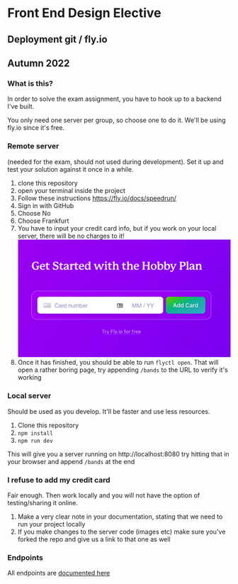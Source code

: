 # Front End Design Elective

## Deployment git / fly.io

## Autumn 2022

### What is this?

In order to solve the exam assignment, you have to hook up to a backend I've built.

You only need one server per group, so choose one to do it. We'll be using fly.io since it's free.

### Remote server

(needed for the exam, should not used during development). Set it up and test your solution against it once in a while.

1. clone this repository
2. open your terminal inside the project
3. Follow these instructions https://fly.io/docs/speedrun/
4. Sign in with GitHub
5. Choose No
6. Choose Frankfurt
7. You have to input your credit card info, but if you work on your local server, there will be no charges to it!
   <img src="deployment/flyiofree.png" alt="" />
8. Once it has finished, you should be able to run `flyctl open`. That will open a rather boring page, try appending `/bands` to the URL to verify it's working

### Local server

Should be used as you develop. It'll be faster and use less resources.

1. Clone this repository
2. `npm install`
3. `npm run dev`

This will give you a server running on http://localhost:8080 try hitting that in your browser and append `/bands` at the end

### I refuse to add my credit card

Fair enough. Then work locally and you will not have the option of testing/sharing it online.

1. Make a very clear note in your documentation, stating that we need to run your project locally
2. If you make changes to the server code (images etc) make sure you've forked the repo and give us a link to that one as well

### Endpoints

All endpoints are [documented here](https://jonasholbech.github.io/Foofest-Exam-API-Docs/)
